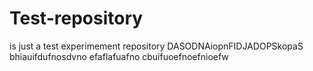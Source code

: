 # Test-repository
is just a test experimement repository
DASODNAiopnFIDJADOPSkopaS
bhiauifdufnosdvno
efaflafuafno
cbuifuoefnoefnioefw
